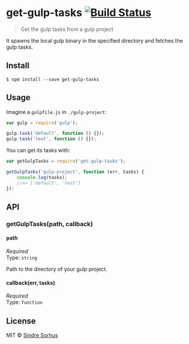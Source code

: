 # get-gulp-tasks [![Build Status](https://travis-ci.org/sindresorhus/get-gulp-tasks.svg?branch=master)](https://travis-ci.org/sindresorhus/get-gulp-tasks)

> Get the gulp tasks from a gulp project

It spawns the local gulp binary in the specified directory and fetches the gulp tasks.


## Install

```
$ npm install --save get-gulp-tasks
```


## Usage

Imagine a `gulpfile.js` in `./gulp-project`:

```js
var gulp = require('gulp');

gulp.task('default', function () {});
gulp.task('test', function () {});
```

You can get its tasks with:

```js
var getGulpTasks = require('get-gulp-tasks');

getGulpTasks('gulp-project', function (err, tasks) {
	console.log(tasks);
	//=> ['default', 'test']
});
```


## API

### getGulpTasks(path, callback)

#### path

*Required*  
Type: `string`

Path to the directory of your gulp project.

#### callback(err, tasks)

*Required*  
Type: `function`


## License

MIT © [Sindre Sorhus](http://sindresorhus.com)
